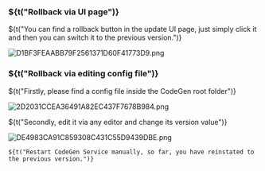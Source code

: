 ### ${t("Rollback via UI page")}

${t("You can find a rollback button in the update UI page, just simply click it and then you can switch it to the previous version.")}

![D1BF3FEAABB79F2561371D60F41773D9.png](https://cloud.codegen.cc/res/D1BF3FEAABB79F2561371D60F41773D9.png)

### ${t("Rollback via editing config file")}

${t("Firstly, please find a config file inside the CodeGen root folder")}

![2D2031CCEA36491A82EC437F7678B984.png](https://cloud.codegen.cc/res/2D2031CCEA36491A82EC437F7678B984.png)

${t("Secondly, edit it via any editor and change its version value")}

![DE4983CA91C859308C431C55D9439DBE.png](https://cloud.codegen.cc/res/DE4983CA91C859308C431C55D9439DBE.png)

    ${t("Restart CodeGen Service manually, so far, you have reinstated to the previous version.")}
